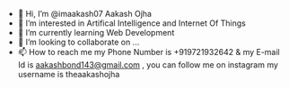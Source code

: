 - 👋 Hi, I’m @imaakash07 Aakash Ojha
- 👀 I’m interested in Artifical Intelligence and Internet Of Things
- 🌱 I’m currently learning Web Development
- 💞️ I’m looking to collaborate on ...
- 📫 How to reach me my Phone Number is +919721932642 & my E-mail Id is aakashbond143@gmail.com , you can follow me on instagram my username is theaakashojha

<!---
imaakash07/imaakash07 is a ✨ special ✨ repository because its `README.md` (this file) appears on your GitHub profile.
You can click the Preview link to take a look at your changes.
--->
